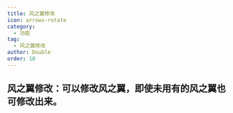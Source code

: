 ```yaml
---
title: 风之翼修改
icon: arrows-rotate
category:
  - 功能
tag:
  - 风之翼修改
author: Double
order: 10
---
```


## 风之翼修改：可以修改风之翼，即使未用有的风之翼也可修改出来。
